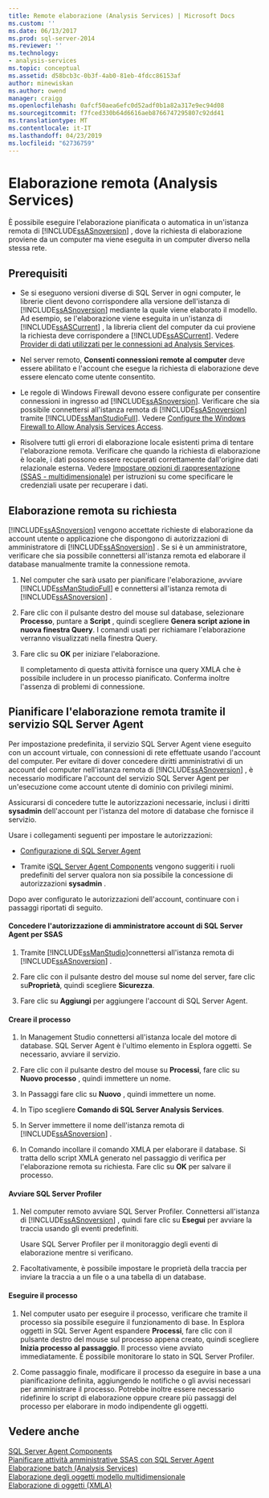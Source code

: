 ```yaml
---
title: Remote elaborazione (Analysis Services) | Microsoft Docs
ms.custom: ''
ms.date: 06/13/2017
ms.prod: sql-server-2014
ms.reviewer: ''
ms.technology:
- analysis-services
ms.topic: conceptual
ms.assetid: d58bcb3c-0b3f-4ab0-81eb-4fdcc86153af
author: minewiskan
ms.author: owend
manager: craigg
ms.openlocfilehash: 0afcf50aea6efc0d52adf0b1a82a317e9ec94d08
ms.sourcegitcommit: f7fced330b64d6616aeb8766747295807c92dd41
ms.translationtype: MT
ms.contentlocale: it-IT
ms.lasthandoff: 04/23/2019
ms.locfileid: "62736759"
---
```

# <a name="remote-processing-analysis-services"></a>Elaborazione remota (Analysis Services)
  È possibile eseguire l'elaborazione pianificata o automatica in un'istanza remota di [!INCLUDE[ssASnoversion](../../includes/ssasnoversion-md.md)] , dove la richiesta di elaborazione proviene da un computer ma viene eseguita in un computer diverso nella stessa rete.  
  
## <a name="prerequisites"></a>Prerequisiti  
  
-   Se si eseguono versioni diverse di SQL Server in ogni computer, le librerie client devono corrispondere alla versione dell'istanza di [!INCLUDE[ssASnoversion](../../includes/ssasnoversion-md.md)] mediante la quale viene elaborato il modello. Ad esempio, se l'elaborazione viene eseguita in un'istanza di [!INCLUDE[ssASCurrent](../../includes/ssascurrent-md.md)] , la libreria client del computer da cui proviene la richiesta deve corrispondere a [!INCLUDE[ssASCurrent](../../includes/ssascurrent-md.md)]. Vedere [Provider di dati utilizzati per le connessioni ad Analysis Services](../instances/data-providers-used-for-analysis-services-connections.md).  
  
-   Nel server remoto, **Consenti connessioni remote al computer** deve essere abilitato e l'account che esegue la richiesta di elaborazione deve essere elencato come utente consentito.  
  
-   Le regole di Windows Firewall devono essere configurate per consentire connessioni in ingresso ad [!INCLUDE[ssASnoversion](../../includes/ssasnoversion-md.md)]. Verificare che sia possibile connettersi all'istanza remota di [!INCLUDE[ssASnoversion](../../includes/ssasnoversion-md.md)] tramite [!INCLUDE[ssManStudioFull](../../includes/ssmanstudiofull-md.md)]. Vedere [Configure the Windows Firewall to Allow Analysis Services Access](../instances/configure-the-windows-firewall-to-allow-analysis-services-access.md).  
  
-   Risolvere tutti gli errori di elaborazione locale esistenti prima di tentare l'elaborazione remota. Verificare che quando la richiesta di elaborazione è locale, i dati possono essere recuperati correttamente dall'origine dati relazionale esterna. Vedere [Impostare opzioni di rappresentazione &#40;SSAS - multidimensionale&#41;](set-impersonation-options-ssas-multidimensional.md) per istruzioni su come specificare le credenziali usate per recuperare i dati.  
  
## <a name="on-demand-remote-processing"></a>Elaborazione remota su richiesta  
 [!INCLUDE[ssASnoversion](../../includes/ssasnoversion-md.md)] vengono accettate richieste di elaborazione da account utente o applicazione che dispongono di autorizzazioni di amministratore di [!INCLUDE[ssASnoversion](../../includes/ssasnoversion-md.md)] . Se si è un amministratore, verificare che sia possibile connettersi all'istanza remota ed elaborare il database manualmente tramite la connessione remota.  
  
1.  Nel computer che sarà usato per pianificare l'elaborazione, avviare [!INCLUDE[ssManStudioFull](../../includes/ssmanstudiofull-md.md)] e connettersi all'istanza remota di [!INCLUDE[ssASnoversion](../../includes/ssasnoversion-md.md)] .  
  
2.  Fare clic con il pulsante destro del mouse sul database, selezionare **Processo**, puntare a **Script** , quindi scegliere **Genera script azione in nuova finestra Query**. I comandi usati per richiamare l'elaborazione verranno visualizzati nella finestra Query.  
  
3.  Fare clic su **OK** per iniziare l'elaborazione.  
  
     Il completamento di questa attività fornisce una query XMLA che è possibile includere in un processo pianificato. Conferma inoltre l'assenza di problemi di connessione.  
  
## <a name="schedule-remote-processing-using-sql-server-agent-service"></a>Pianificare l'elaborazione remota tramite il servizio SQL Server Agent  
 Per impostazione predefinita, il servizio SQL Server Agent viene eseguito con un account virtuale, con connessioni di rete effettuate usando l'account del computer. Per evitare di dover concedere diritti amministrativi di un account del computer nell'istanza remota di [!INCLUDE[ssASnoversion](../../includes/ssasnoversion-md.md)] , è necessario modificare l'account del servizio SQL Server Agent per un'esecuzione come account utente di dominio con privilegi minimi.  
  
 Assicurarsi di concedere tutte le autorizzazioni necessarie, inclusi i diritti **sysadmin** dell'account per l'istanza del motore di database che fornisce il servizio.  
  
 Usare i collegamenti seguenti per impostare le autorizzazioni:  
  
-   [Configurazione di SQL Server Agent](../../ssms/agent/configure-sql-server-agent.md)  
  
-   Tramite i[SQL Server Agent Components](../../ssms/agent/sql-server-agent.md#Components) vengono suggeriti i ruoli predefiniti del server qualora non sia possibile la concessione di autorizzazioni **sysadmin** .  
  
 Dopo aver configurato le autorizzazioni dell'account, continuare con i passaggi riportati di seguito.  
  
#### <a name="grant-the-sql-server-agent-account-administrator-permission-on-ssas"></a>Concedere l'autorizzazione di amministratore account di SQL Server Agent per SSAS  
  
1.  Tramite [!INCLUDE[ssManStudio](../../includes/ssmanstudio-md.md)]connettersi all'istanza remota di [!INCLUDE[ssASnoversion](../../includes/ssasnoversion-md.md)] .  
  
2.  Fare clic con il pulsante destro del mouse sul nome del server, fare clic su**Proprietà**, quindi scegliere **Sicurezza**.  
  
3.  Fare clic su **Aggiungi** per aggiungere l'account di SQL Server Agent.  
  
#### <a name="create-the-job"></a>Creare il processo  
  
1.  In Management Studio connettersi all'istanza locale del motore di database. SQL Server Agent è l'ultimo elemento in Esplora oggetti. Se necessario, avviare il servizio.  
  
2.  Fare clic con il pulsante destro del mouse su **Processi**, fare clic su **Nuovo processo** , quindi immettere un nome.  
  
3.  In Passaggi fare clic su **Nuovo** , quindi immettere un nome.  
  
4.  In Tipo scegliere **Comando di SQL Server Analysis Services**.  
  
5.  In Server immettere il nome dell'istanza remota di [!INCLUDE[ssASnoversion](../../includes/ssasnoversion-md.md)] .  
  
6.  In Comando incollare il comando XMLA per elaborare il database. Si tratta dello script XMLA generato nel passaggio di verifica per l'elaborazione remota su richiesta. Fare clic su **OK** per salvare il processo.  
  
#### <a name="start-sql-server-profiler"></a>Avviare SQL Server Profiler  
  
1.  Nel computer remoto avviare SQL Server Profiler. Connettersi all'istanza di [!INCLUDE[ssASnoversion](../../includes/ssasnoversion-md.md)] , quindi fare clic su **Esegui** per avviare la traccia usando gli eventi predefiniti.  
  
     Usare SQL Server Profiler per il monitoraggio degli eventi di elaborazione mentre si verificano.  
  
2.  Facoltativamente, è possibile impostare le proprietà della traccia per inviare la traccia a un file o a una tabella di un database.  
  
#### <a name="run-the-job"></a>Eseguire il processo  
  
1.  Nel computer usato per eseguire il processo, verificare che tramite il processo sia possibile eseguire il funzionamento di base. In Esplora oggetti in SQL Server Agent espandere **Processi**, fare clic con il pulsante destro del mouse sul processo appena creato, quindi scegliere **Inizia processo al passaggio**. Il processo viene avviato immediatamente. È possibile monitorare lo stato in SQL Server Profiler.  
  
2.  Come passaggio finale, modificare il processo da eseguire in base a una pianificazione definita, aggiungendo le notifiche o gli avvisi necessari per amministrare il processo. Potrebbe inoltre essere necessario ridefinire lo script di elaborazione oppure creare più passaggi del processo per elaborare in modo indipendente gli oggetti.  
  
## <a name="see-also"></a>Vedere anche  
 [SQL Server Agent Components](../../ssms/agent/sql-server-agent.md#Components)   
 [Pianificare attività amministrative SSAS con SQL Server Agent](../instances/schedule-ssas-administrative-tasks-with-sql-server-agent.md)   
 [Elaborazione batch &#40;Analysis Services&#41;](batch-processing-analysis-services.md)   
 [Elaborazione degli oggetti modello multidimensionale](processing-a-multidimensional-model-analysis-services.md)   
 [Elaborazione di oggetti &#40;XMLA&#41;](https://docs.microsoft.com/bi-reference/xmla/xml-elements-objects)  
  
  
